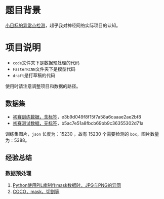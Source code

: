 # 题目背景

[小目标的异常点检测](https://tianchi.aliyun.com/competition/entrance/531846/information)，超乎我对神经网络实际项目的认知。

# 项目说明

- `code`文件夹下是数据预处理的代码
- `FasterRCNN`文件夹下是模型代码
- `draft`是打草稿的代码

使用时请注意调整项目和数据的路径。

## 数据集

- [初赛训练数据，含标签](https://tianchi-competition.oss-cn-hangzhou.aliyuncs.com/531846/tile_round1_train_20201231.zip)，e3b9d049f8f15f7a58a6caaae2ae2bf8
- [初赛测试数据，无标签](https://tianchi-competition.oss-cn-hangzhou.aliyuncs.com/531846/tile_round1_testA_20201231.zip)，b5ac7e51a8fbcb69bb9c36355302d71a

训练集图片，`json` 长度为：15230 ，故有 15230 个需要检测的 `box`，图片数量为：5388。

## 经验总结

### 数据预处理

1. [Python使用PIL库制作mask数据时，JPG与PNG的异同](https://muyuuuu.github.io/2021/01/19/Mask-PIL-jpg-and-png/)
2. [COCO，mask，切割等](https://muyuuuu.github.io/2021/01/21/object-detection-data-preprocess/)